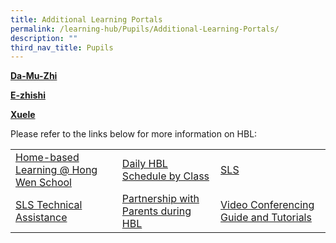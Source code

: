 ```yaml
---
title: Additional Learning Portals
permalink: /learning-hub/Pupils/Additional-Learning-Portals/
description: ""
third_nav_title: Pupils
---
```

**[Da-Mu-Zhi](http://www.zbschools.sg/)**

 **[E-zhishi](http://www.ezhishi.net/)**

 **[Xuele](https://www.mtl.moe.edu.sg/xuele)**

Please refer to the links below for more information on HBL:

|                                       |                                     |                                        |
|---------------------------------------|-------------------------------------|----------------------------------------|
| [Home-based Learning @ Hong Wen School](/learning-hub/Pupils/Home-Based-Learning-Hong-Wen-School/) |     [Daily HBL Schedule by Class](/Daily-HBL-Schedule-by-Class)     |                   [SLS](/learning-hub/Pupils/Student-Learning-Space-SLS/)                 |
|        [SLS Technical Assistance](/learning-hub/Pupils/SLS-Technical-Assistance/)       | [Partnership with Parents during HBL](/Partnership-with-Parents-during-HBL/) | [Video Conferencing Guide and Tutorials](/Video-Conferencing-Guide-and-Tutorials/) |